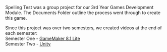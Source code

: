 Spelling Test was a group project for our 3rd Year Games Development Module. The Documents Folder outline the process went through to create this game.

Since this project was over two semesters, we created videos at the end of each semester:\
Semester One - [GameMaker 8.1 Lite](https://www.youtube.com/watch?v=xyvJBXI9tHk)\
Semester Two - [Unity](https://www.youtube.com/watch?v=Nqi0lJqTfHE)